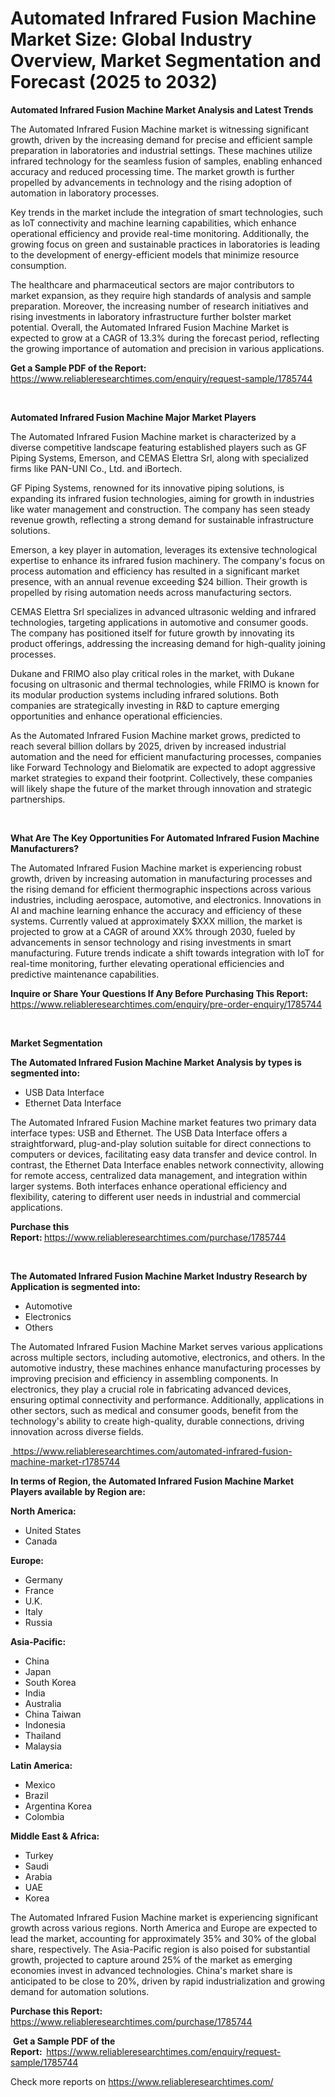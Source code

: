 <p><h1>Automated Infrared Fusion Machine Market Size: Global Industry Overview, Market Segmentation and Forecast (2025 to 2032)</h1></p><p><strong>Automated Infrared Fusion Machine Market Analysis and Latest Trends</strong></p>
<p><p>The Automated Infrared Fusion Machine market is witnessing significant growth, driven by the increasing demand for precise and efficient sample preparation in laboratories and industrial settings. These machines utilize infrared technology for the seamless fusion of samples, enabling enhanced accuracy and reduced processing time. The market growth is further propelled by advancements in technology and the rising adoption of automation in laboratory processes.</p><p>Key trends in the market include the integration of smart technologies, such as IoT connectivity and machine learning capabilities, which enhance operational efficiency and provide real-time monitoring. Additionally, the growing focus on green and sustainable practices in laboratories is leading to the development of energy-efficient models that minimize resource consumption.</p><p>The healthcare and pharmaceutical sectors are major contributors to market expansion, as they require high standards of analysis and sample preparation. Moreover, the increasing number of research initiatives and rising investments in laboratory infrastructure further bolster market potential. Overall, the Automated Infrared Fusion Machine Market is expected to grow at a CAGR of 13.3% during the forecast period, reflecting the growing importance of automation and precision in various applications.</p></p>
<p><strong>Get a Sample PDF of the Report:&nbsp;</strong> <a href="https://www.reliableresearchtimes.com/enquiry/request-sample/1785744?utm_campaign=2997&utm_medium=2&utm_source=Github&utm_content=ia&utm_term=25032025&utm_id=automated-infrared-fusion-machine">https://www.reliableresearchtimes.com/enquiry/request-sample/1785744</a></p>
<p>&nbsp;</p>
<p><strong>Automated Infrared Fusion Machine Major Market Players</strong></p>
<p><p>The Automated Infrared Fusion Machine market is characterized by a diverse competitive landscape featuring established players such as GF Piping Systems, Emerson, and CEMAS Elettra Srl, along with specialized firms like PAN-UNI Co., Ltd. and iBortech. </p><p>GF Piping Systems, renowned for its innovative piping solutions, is expanding its infrared fusion technologies, aiming for growth in industries like water management and construction. The company has seen steady revenue growth, reflecting a strong demand for sustainable infrastructure solutions.</p><p>Emerson, a key player in automation, leverages its extensive technological expertise to enhance its infrared fusion machinery. The company's focus on process automation and efficiency has resulted in a significant market presence, with an annual revenue exceeding $24 billion. Their growth is propelled by rising automation needs across manufacturing sectors.</p><p>CEMAS Elettra Srl specializes in advanced ultrasonic welding and infrared technologies, targeting applications in automotive and consumer goods. The company has positioned itself for future growth by innovating its product offerings, addressing the increasing demand for high-quality joining processes.</p><p>Dukane and FRIMO also play critical roles in the market, with Dukane focusing on ultrasonic and thermal technologies, while FRIMO is known for its modular production systems including infrared solutions. Both companies are strategically investing in R&D to capture emerging opportunities and enhance operational efficiencies.</p><p>As the Automated Infrared Fusion Machine market grows, predicted to reach several billion dollars by 2025, driven by increased industrial automation and the need for efficient manufacturing processes, companies like Forward Technology and Bielomatik are expected to adopt aggressive market strategies to expand their footprint. Collectively, these companies will likely shape the future of the market through innovation and strategic partnerships.</p></p>
<p>&nbsp;</p>
<p><strong>What Are The Key Opportunities For Automated Infrared Fusion Machine Manufacturers?</strong></p>
<p><p>The Automated Infrared Fusion Machine market is experiencing robust growth, driven by increasing automation in manufacturing processes and the rising demand for efficient thermographic inspections across various industries, including aerospace, automotive, and electronics. Innovations in AI and machine learning enhance the accuracy and efficiency of these systems. Currently valued at approximately $XXX million, the market is projected to grow at a CAGR of around XX% through 2030, fueled by advancements in sensor technology and rising investments in smart manufacturing. Future trends indicate a shift towards integration with IoT for real-time monitoring, further elevating operational efficiencies and predictive maintenance capabilities.</p></p>
<p><strong>Inquire or Share Your Questions If Any Before Purchasing This Report:</strong> <a href="https://www.reliableresearchtimes.com/enquiry/pre-order-enquiry/1785744?utm_campaign=2997&utm_medium=2&utm_source=Github&utm_content=ia&utm_term=25032025&utm_id=automated-infrared-fusion-machine">https://www.reliableresearchtimes.com/enquiry/pre-order-enquiry/1785744</a></p>
<p>&nbsp;</p>
<p><strong>Market Segmentation</strong></p>
<p><strong>The Automated Infrared Fusion Machine Market Analysis by types is segmented into:</strong></p>
<p><ul><li>USB Data Interface</li><li>Ethernet Data Interface</li></ul></p>
<p><p>The Automated Infrared Fusion Machine market features two primary data interface types: USB and Ethernet. The USB Data Interface offers a straightforward, plug-and-play solution suitable for direct connections to computers or devices, facilitating easy data transfer and device control. In contrast, the Ethernet Data Interface enables network connectivity, allowing for remote access, centralized data management, and integration within larger systems. Both interfaces enhance operational efficiency and flexibility, catering to different user needs in industrial and commercial applications.</p></p>
<p><strong>Purchase this Report:&nbsp;</strong><a href="https://www.reliableresearchtimes.com/purchase/1785744?utm_campaign=2997&utm_medium=2&utm_source=Github&utm_content=ia&utm_term=25032025&utm_id=automated-infrared-fusion-machine">https://www.reliableresearchtimes.com/purchase/1785744</a></p>
<p>&nbsp;</p>
<p><strong>The Automated Infrared Fusion Machine Market Industry Research by Application is segmented into:</strong></p>
<p><ul><li>Automotive</li><li>Electronics</li><li>Others</li></ul></p>
<p><p>The Automated Infrared Fusion Machine Market serves various applications across multiple sectors, including automotive, electronics, and others. In the automotive industry, these machines enhance manufacturing processes by improving precision and efficiency in assembling components. In electronics, they play a crucial role in fabricating advanced devices, ensuring optimal connectivity and performance. Additionally, applications in other sectors, such as medical and consumer goods, benefit from the technology's ability to create high-quality, durable connections, driving innovation across diverse fields.</p></p>
<p><a href="https://www.reliableresearchtimes.com/automated-infrared-fusion-machine-market-r1785744?utm_campaign=2997&utm_medium=2&utm_source=Github&utm_content=ia&utm_term=25032025&utm_id=automated-infrared-fusion-machine">&nbsp;https://www.reliableresearchtimes.com/automated-infrared-fusion-machine-market-r1785744</a></p>
<p><strong>In terms of Region, the Automated Infrared Fusion Machine Market Players available by Region are:</strong></p>
<p>
    <p> <strong> North America: </strong>
        <ul>
            <li>United States</li>
            <li>Canada</li>
        </ul>
        </p> 
    <p> <strong> Europe: </strong>
        <ul>
            <li>Germany</li>
            <li>France</li>
            <li>U.K.</li>
            <li>Italy</li>
            <li>Russia</li>
        </ul>
        </p> 
    <p> <strong> Asia-Pacific: </strong>
        <ul>
            <li>China</li>
            <li>Japan</li>
            <li>South Korea</li>
            <li>India</li>
            <li>Australia</li>
            <li>China Taiwan</li>
            <li>Indonesia</li>
            <li>Thailand</li>
            <li>Malaysia</li>
        </ul>
        </p> 
    <p> <strong> Latin America: </strong>
        <ul>
            <li>Mexico</li>
            <li>Brazil</li>
            <li>Argentina Korea</li>
            <li>Colombia</li>
        </ul>
        </p> 
    <p> <strong> Middle East & Africa: </strong>
        <ul>
            <li>Turkey</li>
            <li>Saudi</li>
            <li>Arabia</li>
            <li>UAE</li>
            <li>Korea</li>
        </ul>
    </p>
    </p>
<p><p>The Automated Infrared Fusion Machine market is experiencing significant growth across various regions. North America and Europe are expected to lead the market, accounting for approximately 35% and 30% of the global share, respectively. The Asia-Pacific region is also poised for substantial growth, projected to capture around 25% of the market as emerging economies invest in advanced technologies. China's market share is anticipated to be close to 20%, driven by rapid industrialization and growing demand for automation solutions.</p></p>
<p><strong>Purchase this Report: </strong><a href="https://www.reliableresearchtimes.com/purchase/1785744?utm_campaign=2997&utm_medium=2&utm_source=Github&utm_content=ia&utm_term=25032025&utm_id=automated-infrared-fusion-machine">https://www.reliableresearchtimes.com/purchase/1785744</a></p>
<p>&nbsp;<strong>Get a Sample PDF of the Report:&nbsp;&nbsp;</strong><a href="https://www.reliableresearchtimes.com/enquiry/request-sample/1785744?utm_campaign=2997&utm_medium=2&utm_source=Github&utm_content=ia&utm_term=25032025&utm_id=automated-infrared-fusion-machine">https://www.reliableresearchtimes.com/enquiry/request-sample/1785744</a></p>
<p><strong></strong></p>
<p>Check more reports on <a href="https://www.reliableresearchtimes.com/?utm_campaign=2997&utm_medium=2&utm_source=Github&utm_content=ia&utm_term=25032025&utm_id=automated-infrared-fusion-machine">https://www.reliableresearchtimes.com/</a></p>